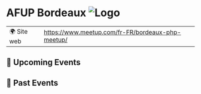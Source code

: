 # AFUP Bordeaux ![Logo](https://example.com/logo-afup-bordeaux.png)

|                                |     |
| ------------------------------ | --- |
| 🌍 Site web                    | https://www.meetup.com/fr-FR/bordeaux-php-meetup/ |

<!-- EVENTS:START -->
## 📅 Upcoming Events

## 📆 Past Events
<!-- EVENTS:END -->